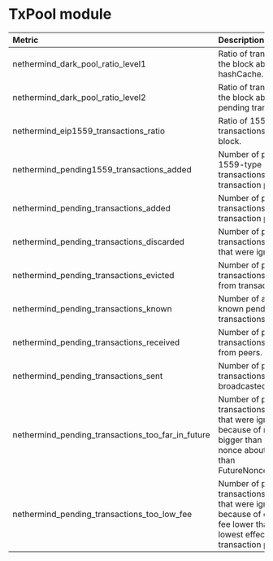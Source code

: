 # TxPool module

| Metric | Description |
| :--- | :--- |
| nethermind\_dark\_pool\_ratio\_level1 | Ratio of transactions in the block absent in hashCache. |
| nethermind\_dark\_pool\_ratio\_level2 | Ratio of transactions in the block absent in pending transactions. |
| nethermind\_eip1559\_transactions\_ratio | Ratio of 1559-type transactions in the block. |
| nethermind\_pending1559\_transactions\_added | Number of pending 1559-type transactions added to transaction pool. |
| nethermind\_pending\_transactions\_added | Number of pending transactions added to transaction pool. |
| nethermind\_pending\_transactions\_discarded | Number of pending transactions received that were ignored. |
| nethermind\_pending\_transactions\_evicted | Number of pending transactions evicted from transaction pool. |
| nethermind\_pending\_transactions\_known | Number of already known pending transactions. |
| nethermind\_pending\_transactions\_received | Number of pending transactions received from peers. |
| nethermind\_pending\_transactions\_sent | Number of pending transactions broadcasted to peers. |
| nethermind\_pending\_transactions\_too\_far\_in\_future | Number of pending transactions received that were ignored because of nonce bigger than current nonce about more than FutureNonceRetention. |
| nethermind\_pending\_transactions\_too\_low\_fee | Number of pending transactions received that were ignored because of effective fee lower than the lowest effective fee in transaction pool. |

